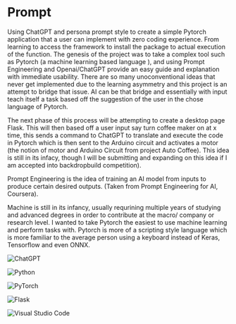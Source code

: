 # Prompt
Using ChatGPT and persona prompt style to create a simple Pytorch application that a user can implement with zero coding experience. From learning to access the framework to install the package to actual execution of the function. The genesis of the project was to take a complex tool such as Pytorch (a machine learning based language ), and using Prompt Engineering and Openai/ChatGPT provide an easy guide and explanation with immediate usability. There are so many unoconventional ideas that never get implemented due to the learning asymmetry and this project is an attempt to bridge that issue. AI can be that bridge and essentially with input teach itself a task based off the suggestion of the user in the chose language of Pytorch. 

The next phase of this process will be attempting to create a desktop page Flask. This will then based off a user input say turn coffee maker on at x time, this sends a command to ChatGPT to translate and execute the code in Pytorch which is then sent to the Arduino circuit and activates a motor (the notion of motor and Arduino Circuit from project Auto Coffee). This idea is still in its infacy, though I will be submitting and expanding on this idea if I am accepted into backdropbuild competition).  

Prompt Engineering is the idea of training an AI model from inputs to produce certain desired outputs. (Taken from Prompt Engineering for AI, Coursera). 

Machine is still in its infancy, usually requrining multiple years of studying and advanced degrees in order to contribute at the macro/ company or research level. I wanted to take Pytorch the easiest to use machine learning and perform tasks with. Pytorch is more of a scripting style language which is more familiar to the average person using a keyboard instead of Keras, Tensorflow and even ONNX. 

![ChatGPT](https://img.shields.io/badge/chatGPT-74aa9c?style=for-the-badge&logo=openai&logoColor=white)


![Python](https://img.shields.io/badge/python-3670A0?style=for-the-badge&logo=python&logoColor=ffdd54)


![PyTorch](https://img.shields.io/badge/PyTorch-%23EE4C2C.svg?style=for-the-badge&logo=PyTorch&logoColor=white)


![Flask](https://img.shields.io/badge/flask-%23000.svg?style=for-the-badge&logo=flask&logoColor=white)


![Visual Studio Code](https://img.shields.io/badge/Visual%20Studio%20Code-0078d7.svg?style=for-the-badge&logo=visual-studio-code&logoColor=white)
